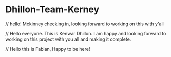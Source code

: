 # Dhillon-Team-Kerney
// hello! Mckinney checking in, looking forward to working on this with y'all

// Hello everyone. This is Kenwar Dhillon. I am happy and looking forward to working on this project with you all and making it complete.

// Hello this is Fabian, Happy to be here!
